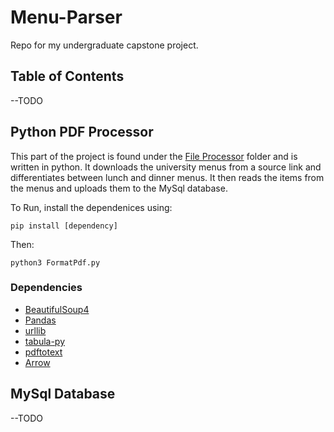 # Menu-Parser
Repo for my undergraduate capstone project.

## Table of Contents 
--TODO
## Python PDF Processor
This part of the project is found under the [File Processor](/tree/master/FileProcessor) folder and is written in python. It downloads the university menus from a source link and differentiates between lunch and dinner menus. It then reads the items from the menus and uploads them to the MySql database.

To Run, install the dependenices using:

`pip install [dependency]`

Then:

`python3 FormatPdf.py`


### Dependencies
- [BeautifulSoup4](https://pypi.org/project/beautifulsoup4/)
- [Pandas](https://pandas.pydata.org/)
- [urllib](https://docs.python.org/3/library/urllib.html)
- [tabula-py](https://github.com/chezou/tabula-py)
- [pdftotext](https://pypi.org/project/pdftotext/)
- [Arrow](https://github.com/crsmithdev/arrow)

## MySql Database
--TODO